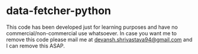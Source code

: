 # data-fetcher-python
This code has been developed just for learning purposes and have no commercial/non-commercial use whatsoever. In case you want me to remove this code please mail me at devansh.shrivastava94@gmail.com and I can remove this ASAP.
